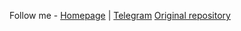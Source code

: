 Follow me - [Homepage](https://sevcator.github.io/) | [Telegram](https://t.me/sevcator)
[Original repository]()
